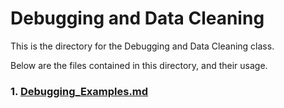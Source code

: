 # Debugging and Data Cleaning
This is the directory for the Debugging and Data Cleaning class.

Below are the files contained in this directory, and their usage.

### 1. [Debugging_Examples.md](Debugging_Examples.md)

